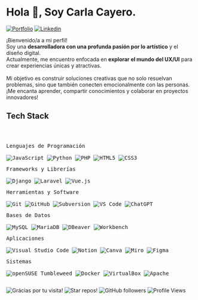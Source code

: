 <h1>Hola 👋, Soy Carla Cayero.</h1>

<!-- Header Links -->

[![Portfolio](https://img.shields.io/badge/-Portfolio-red?style=flat&logo=appveyor&logoColor=white)](https://carlarte.github.io/portfolio/)
[![Linkedin](https://img.shields.io/badge/-LinkedIn-blue?style=flat&logo=Linkedin&logoColor=white)](https://www.linkedin.com/in/carlacayerohernandez/)

<!-- Short Bio -->
<p>
 	¡Bienvenido/a a mi perfil! <br>
 	Soy una <b>desarrolladora con una profunda pasión por lo artístico</b> y el diseño digital.<br> 
	Actualmente, me encuentro enfocada en <b>explorar el mundo del UX/UI</b> para crear experiencias únicas y atractivas.<br><br>
	Mi objetivo es construir soluciones creativas que no solo resuelvan problemas, sino que también conecten emocionalmente con las personas. ¡Me encanta aprender, compartir conocimientos y colaborar en proyectos innovadores!
</p>


<!-- Tech Stack -->
<h2>Tech Stack</h2>

<div>
	<p style="display: inline-block;">
	<p>
    <kbd>
      <kbd>Lenguajes de Programación</kbd><br><br>
      <img alt="JavaScript" src="https://img.shields.io/badge/JavaScript-61D4E8?style=flat&logo=javascript&logoColor=black">
      <img alt="Python" src="https://img.shields.io/badge/Python-61D4E8?style=flat&logo=python&logoColor=black">
      <img alt="PHP" src="https://img.shields.io/badge/PHP-61D4E8?style=flat&logo=php&logoColor=black">
      <img alt="HTML5" src="https://img.shields.io/badge/HTML5-61D4E8?style=flat&logo=html5&logoColor=black">
      <img alt="CSS3" src="https://img.shields.io/badge/CSS3-61D4E8?style=flat&logo=css3&logoColor=black">
    </kbd>
  </p>
	<p>
    <kbd>
      <kbd>Frameworks y Librerías</kbd><br><br>
      <img alt="Django" src="https://img.shields.io/badge/Django-61D4E8?style=flat&logo=django&logoColor=black">
      <img alt="Laravel" src="https://img.shields.io/badge/Laravel-61D4E8?style=flat&logo=laravel&logoColor=black">
      <img alt="Vue.js" src="https://img.shields.io/badge/Vue.js-61D4E8?style=flat&logo=vue.js&logoColor=black">
    </kbd>
  </p>
   <p>
    <kbd>
      <kbd>Herramientas y Software</kbd><br><br>
      <img alt="Git" src="https://img.shields.io/badge/Git-61D4E8?style=flat&logo=git&logoColor=black">
      <img alt="GitHub" src="https://img.shields.io/badge/GitHub-61D4E8?style=flat&logo=github&logoColor=black">
      <img alt="Subversion" src="https://img.shields.io/badge/Subversion-61D4E8?style=flat&logo=subversion&logoColor=black">
      <img alt="VS Code" src="https://img.shields.io/badge/VS%20Code-61D4E8?style=flat&logo=visualstudiocode&logoColor=black">
      <img alt="ChatGPT" src="https://img.shields.io/badge/OpenAI-61D4E8?style=flat&logo=openai&logoColor=black">
    </kbd>
  </p>
	<p>
	    <kbd>
	      <kbd>Bases de Datos</kbd><br><br>
	      <img alt="MySQL" src="https://img.shields.io/badge/MySQL-61D4E8?style=flat&logo=mysql&logoColor=black">
	      <img alt="MariaDB" src="https://img.shields.io/badge/MariaDB-61D4E8?style=flat&logo=mariadb&logoColor=black">
	      <img alt="DBeaver" src="https://img.shields.io/badge/DBeaver-61D4E8?style=flat&logo=data&logoColor=black">
	      <img alt="Workbench" src="https://img.shields.io/badge/MySQL%20Workbench-61D4E8?style=flat&logo=mysql&logoColor=black">
	    </kbd>
  	</p>
	<p>
		<kbd>
			<kbd>Aplicaciones</kbd>
			<br>
			<br>
			<img alt="Visual Studio Code" src="https://img.shields.io/badge/Visual%20Studio%20Code-61D4E8?style=flat&logo=vscodium&logoColor=black">
			<img alt="Notion" src="https://img.shields.io/badge/Notion-61D4E8?style=flat&logo=Notion&logoColor=black">
			<img alt="Canva" src="https://img.shields.io/badge/Canva-61D4E8?style=flat&logo=Canva&logoColor=black">
			<img alt="Miro" src="https://img.shields.io/badge/Miro-61D4E8?style=flat&logo=miro&logoColor=black">
			<img alt="Figma" src="https://img.shields.io/badge/Figma-61D4E8?style=flat&logo=figma&logoColor=black">
		</kbd>
	</p>
	</p>
		<p>
		<kbd>
			<kbd>Sistemas</kbd>
			<br>
			<br>
			<img alt="openSUSE Tumbleweed" src="https://img.shields.io/badge/openSUSE%20Tumbleweed-61D4E8?style=flat&logo=opensuse&logoColor=black">
			<img alt="Docker" src="https://img.shields.io/badge/Docker-61D4E8?style=flat&logo=docker&logoColor=black">
			<img alt="VirtualBox" src="https://img.shields.io/badge/VirtualBox-61D4E8?style=flat&logo=virtualbox&logoColor=black">
			<img alt="Apache" src="https://img.shields.io/badge/Apache-61D4E8?style=flat&logo=apache&logoColor=black">
		</kbd>
	</p>
    </p>
</div>



<h2></h2>

<!-- Footer -->

![Grácias por tu visita!](https://img.shields.io/badge/Thanks%20for%20visiting!-05122A)
![Star repos!](https://img.shields.io/badge/⭐%20Star%20repos%20you%20like-05122A)
![GitHub followers](https://img.shields.io/github/followers/carlarte?style=flat&logo=github&color=05122A)
![Profile Views](https://komarev.com/ghpvc/?username=carlarte&style=flat&color=05122A)
